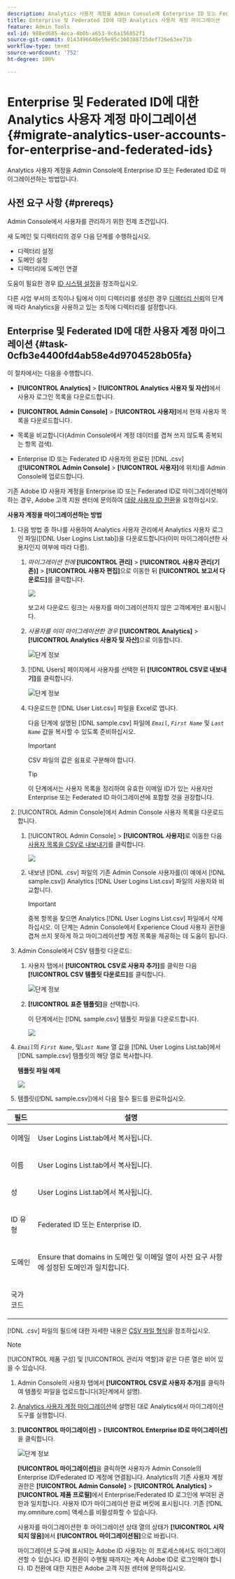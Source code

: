 ```yaml
---
description: Analytics 사용자 계정을 Admin Console에 Enterprise ID 또는 Federated ID로 마이그레이션하는 방법입니다.
title: Enterprise 및 Federated ID에 대한 Analytics 사용자 계정 마이그레이션
feature: Admin Tools
exl-id: 988ed685-4eca-4b0b-a653-9c6a156852f1
source-git-commit: 0143496648e59e95c360388735def726e63ee71b
workflow-type: tm+mt
source-wordcount: '752'
ht-degree: 100%

---
```


# Enterprise 및 Federated ID에 대한 Analytics 사용자 계정 마이그레이션{#migrate-analytics-user-accounts-for-enterprise-and-federated-ids}

Analytics 사용자 계정을 Admin Console에 Enterprise ID 또는 Federated ID로 마이그레이션하는 방법입니다.

## 사전 요구 사항 {#prereqs}

Admin Console에서 사용자를 관리하기 위한 전제 조건입니다.

새 도메인 및 디렉터리의 경우 다음 단계를 수행하십시오.

* 디렉터리 설정
* 도메인 설정
* 디렉터리에 도메인 연결

도움이 필요한 경우 [ID 시스템 설정](https://helpx.adobe.com/kr/enterprise/using/set-up-identity.html)을 참조하십시오.

다른 사업 부서의 조직이나 팀에서 이미 디렉터리를 생성한 경우 [디렉터리 신뢰](https://helpx.adobe.com/kr/enterprise/using/set-up-identity.html#Directorytrusting)의 단계에 따라 Analytics을 사용하고 있는 조직에 디렉터리를 설정합니다.

## Enterprise 및 Federated ID에 대한 사용자 계정 마이그레이션 {#task-0cfb3e4400fd4ab58e4d9704528b05fa}

이 절차에서는 다음을 수행합니다.

* **[!UICONTROL Analytics]** > **[!UICONTROL Analytics 사용자 및 자산]**&#x200B;에서 사용자 로그인 목록을 다운로드합니다.

* **[!UICONTROL Admin Console]** > **[!UICONTROL 사용자]**&#x200B;에서 현재 사용자 목록을 다운로드합니다.

* 목록을 비교합니다(Admin Console에서 계정 데이터를 겹쳐 쓰지 않도록 중복되는 항목 검색).
* Enterprise ID 또는 Federated ID 사용자의 완료된 [!DNL .csv] (**[!UICONTROL Admin Console]** > **[!UICONTROL 사용자]**&#x200B;에 위치)를 Admin Console에 업로드합니다.

기존 Adobe ID 사용자 계정을 Enterprise ID 또는 Federated ID로 마이그레이션해야 하는 경우, Adobe 고객 지원 센터에 문의하여 [대량 사용자 ID 전환](https://helpx.adobe.com/kr/enterprise/using/bulk-operations.html)을 요청하십시오.

**사용자 계정을 마이그레이션하는 방법**

1. 다음 방법 중 하나를 사용하여 Analytics 사용자 관리에서 Analytics 사용자 로그인 파일([!DNL User Logins List.tab])을 다운로드합니다(이미 마이그레이션한 사용자인지 여부에 따라 다름).
   1. *마이그레이션 전에* **[!UICONTROL 관리]** > **[!UICONTROL 사용자 관리(기존)]** > **[!UICONTROL 사용자 편집]**&#x200B;으로 이동한 뒤 **[!UICONTROL 보고서 다운로드]**&#x200B;를 클릭합니다.

      ![](assets/download-report.png)

      보고서 다운로드 링크는 사용자를 마이그레이션하지 않은 고객에게만 표시됩니다.

   1. *사용자를 이미 마이그레이션한 경우* **[!UICONTROL Analytics]** > **[!UICONTROL Analytics 사용자 및 자산]**&#x200B;으로 이동합니다.

      ![단계 정보](assets/admin-analytics-users-assets.png)

   1. [!DNL Users] 페이지에서 사용자를 선택한 뒤 **[!UICONTROL CSV로 내보내기]**&#x200B;를 클릭합니다.

      ![단계 정보](assets/export-csv-migrate.png)

   1. 다운로드한 [!DNL User List.csv] 파일을 Excel로 엽니다.

      다음 단계에 설명된 [!DNL sample.csv] 파일에 *`Email`*, *`First Name`* 및 *`Last Name`* 값을 복사할 수 있도록 준비하십시오.

      >[!IMPORTANT]
      >
      >CSV 파일의 값은 쉼표로 구분해야 합니다.

      >[!TIP]
      >
      >이 단계에서는 사용자 목록을 정리하여 유효한 이메일 ID가 있는 사용자만 Enterprise 또는 Federated ID 마이그레이션에 포함할 것을 권장합니다.

1. [!UICONTROL Admin Console]에서 Admin Console 사용자 목록을 다운로드합니다.

   1. [!UICONTROL Admin Console] > **[!UICONTROL 사용자]**&#x200B;로 이동한 다음 [사용자 목록을 CSV로 내보내기](https://helpx.adobe.com/kr/enterprise/using/users.html)를 클릭합니다.

      ![](assets/export-csv.png)

   1. 내보낸 [!DNL .csv] 파일의 기존 Admin Console 사용자를(이 예에서 [!DNL sample.csv]) Analytics [!DNL User Logins List.csv] 파일의 사용자와 비교합니다.

      >[!IMPORTANT]
      >
      >중복 항목을 찾으면 Analytics [!DNL User Logins List.csv] 파일에서 삭제하십시오. 이 단계는 Admin Console에서 Experience Cloud 사용자 권한을 겹쳐 쓰지 못하게 하고 마이그레이션할 계정 목록을 제공하는 데 도움이 됩니다.

1. Admin Console에서 CSV 템플릿 다운로드:
   1. 사용자 탭에서 **[!UICONTROL CSV로 사용자 추가]**&#x200B;를 클릭한 다음 **[!UICONTROL CSV 템플릿 다운로드]**&#x200B;를 클릭합니다.

      ![단계 정보](assets/add-users-csv.png)

   1. **[!UICONTROL 표준 템플릿]**&#x200B;을 선택합니다.

      이 단계에서는 [!DNL sample.csv] 템플릿 파일을 다운로드합니다.

      ![](assets/download-csv-template.png)

1. *`Email`*&#x200B;의 *`First Name`*, 및&#x200B;*`Last Name`* 열 값을 [!DNL User Logins List.tab]에서 [!DNL sample.csv] 템플릿의 해당 열로 복사합니다.

   **템플릿 파일 예제**

   ![](assets/sample.png)

1. 템플릿([!DNL sample.csv])에서 다음 필수 필드를 완료하십시오. 

<table id="table_1B5EEFDB5BD8436EB760BE5FFAB1CF02"> 
 <thead> 
  <tr> 
   <th colname="col1" class="entry"> 필드 </th> 
   <th colname="col2" class="entry"> 설명 </th> 
  </tr>
 </thead>
 <tbody> 
  <tr> 
   <td colname="col1"> <p>이메일 </p> </td> 
   <td colname="col2"> <p><span class="filepath">User Logins List.tab</span>에서 복사됩니다. </p> </td> 
  </tr> 
  <tr> 
   <td colname="col1"> <p>이름 </p> </td> 
   <td colname="col2"> <p><span class="filepath">User Logins List.tab</span>에서 복사됩니다. </p> </td> 
  </tr> 
  <tr> 
   <td colname="col1"> <p>성 </p> </td> 
   <td colname="col2"> <p><span class="filepath">User Logins List.tab</span>에서 복사됩니다. </p> </td> 
  </tr> 
  <tr> 
   <td colname="col1"> <p>ID 유형 </p> </td> 
   <td colname="col2"> <p><span class="term"> Federated ID</span> 또는 <span class="term"> Enterprise ID</span>. </p> </td> 
  </tr> 
  <tr> 
   <td colname="col1"> <p>도메인 </p> </td> 
   <td colname="col2"> <p>Ensure that domains in <span class="term"> 도메인</span> 및 <span class="term"> 이메일</span> 열이 사전 요구 사항</a>에 설정된 도메인과 일치합니다. </p> </td> 
  </tr> 
  <tr> 
   <td colname="col1"> <p>국가 코드 </p> </td> 
   <td colname="col2"> </td> 
  </tr> 
 </tbody> 
</table>

[!DNL .csv] 파일의 필드에 대한 자세한 내용은 [CSV 파일 형식](https://helpx.adobe.com/enterprise/using/users.html)을 참조하십시오.

>[!NOTE]
>
>[!UICONTROL 제품 구성] 및 [!UICONTROL 관리자 역할]과 같은 다른 열은 비어 있을 수 있습니다.

1. Admin Console의 사용자 탭에서 **[!UICONTROL CSV로 사용자 추가]**&#x200B;를 클릭하여 템플릿 파일을 업로드합니다(3단계에서 설명).
1. [Analytics 사용자 계정 마이그레이션](/help/admin/user-management2/user-migration/t-migrate-users.md)에 설명된 대로 Analytics에서 마이그레이션 도구를 실행합니다.
1. **[!UICONTROL 마이그레이션]** > **[!UICONTROL Enterprise ID로 마이그레이션]**&#x200B;을 클릭합니다.

   ![단계 정보](assets/migrate-as-enterprise.png)

   **[!UICONTROL 마이그레이션]**&#x200B;을 클릭하면 사용자가 Admin Console의 Enterprise ID/Federated ID 계정에 연결됩니다. Analytics의 기존 사용자 계정 권한은 **[!UICONTROL Admin Console]** > **[!UICONTROL Analytics]** > **[!UICONTROL 제품 프로필]**&#x200B;에서 Enterprise/Federated ID 로그인에 부여된 권한과 일치합니다. 사용자 ID가 마이그레이션 완료 버킷에 표시됩니다. 기존 [!DNL my.omniture.com] 액세스를 비활성화할 수 있습니다.

   사용자를 마이그레이션한 후 마이그레이션 상태 열의 상태가 **[!UICONTROL 시작되지 않음]**&#x200B;에서 **[!UICONTROL 마이그레이션됨]**&#x200B;으로 바뀝니다.

   마이그레이션 도구에 표시되는 Adobe ID 사용자는 이 프로세스에서도 마이그레이션할 수 있습니다. ID 전환이 수행될 때까지는 계속 Adobe ID로 로그인해야 합니다. ID 전환에 대한 지원은 Adobe 고객 지원 센터에 문의하십시오.
